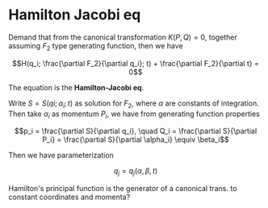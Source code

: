 # Hamilton Jacobi eq

Demand that from the canonical transformation $K(P,Q) = 0$, together assuming $F_2$ type generating function, then we have

$$H(q_i; \frac{\partial F_2}{\partial q_i}; t) + \frac{\partial F_2}{\partial t} = 0$$

The equation is the **Hamilton-Jacobi eq**. 

Write $S = S(qi; \alpha_i; t)$ as solution for $F_2$, where $\alpha$ are constants of integration. Then take $\alpha_i$ as momentum $P_i$, we have from generating function properties

$$p_i = \frac{\partial S}{\partial q_i}, \quad Q_i = \frac{\partial S}{\partial P_i} = \frac{\partial S}{\partial \alpha_i} \equiv \beta_i$$

Then we have parameterization

$$q_j = q_j(\alpha, \beta, t)$$

Hamilton's principal function is the generator of a canonical trans. to constant coordinates and momenta?